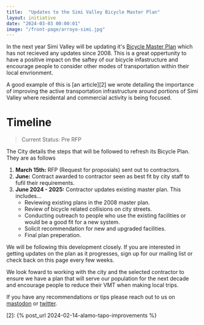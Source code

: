 ```yaml
---
title:  "Updates to the Simi Valley Bicycle Master Plan"
layout: initiative
date: "2024-03-03 00:00:01"
image: "/front-page/arroyo-simi.jpg"
---
```


In the next year Simi Valley will be updating it's [Bicycle Master Plan][1] which has not recieved any updates since 2008. This is a great oppertunity to have a positive impact on the saftey of our bicycle infastructure and encourage people to consider other modes of transportation within their local envrionment. 

A good example of this is [an article][2] we wrote detailing the importance of improving the active transportation infrastructure around portions of Simi Valley where residental and commercial activity is being focused.

# Timeline
> Current Status: Pre RFP

The City details the steps that will be followed to refresh its Bicycle Plan. They are as follows

1. **March 15th:** RFP (Request for proposials) sent out to contractors.
2. **June:** Contract awarded to contractor seen as best fit by city staff to fufil their requirements.
3. **June 2024 - 2025:** Contractor updates existing master plan. This includes...
    - Reviewing existing plans in the 2008 master plan.
    - Review of bicycle related collisions on city streets.
    - Conducting outreach to people who use the existing facilities or would be a good fit for a new system.
    - Solicit recommendation for new and upgraded facilities.
    - Final plan preperation.

We will be following this development closely. If you are interested in getting updates on the plan as it progresses, sign up for our mailing list or check back on this page every few weeks.

We look foward to working with the city and the selected contractor to ensure we have a plan that will serve our population for the next decade and encourage people to reduce their VMT when making local trips.

If you have any recommendations or tips please reach out to us on [mastodon](https://mastodon.social/@movevc) or [twitter](https://twitter.com/move_vc). 


[1]: https://www.simivalley.org/home/showdocument?id=328
[2]: {% post_url 2024-02-14-alamo-tapo-improvements %}